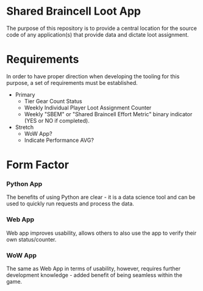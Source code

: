# Shared Braincell Loot App
The purpose of this repository is to provide a central location for the source code of any application(s) that provide data and dictate loot assignment.

# Requirements
In order to have proper direction when developing the tooling for this purpose, a set of requirements must be established.

- Primary
   - Tier Gear Count Status
   - Weekly Individual Player Loot Assignment Counter
   - Weekly "SBEM" or "Shared Braincell Effort Metric" binary indicator (YES or NO if completed).
- Stretch
   - WoW App?
   - Indicate Performance AVG?

# Form Factor

### Python App
The benefits of using Python are clear - it is a data science tool and can be used to quickly run requests and process the data.

### Web App
Web app improves usability, allows others to also use the app to verify their own status/counter.

### WoW App
The same as Web App in terms of usability, however, requires further development knowledge - added benefit of being seamless within the game.
